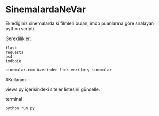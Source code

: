 # SinemalardaNeVar
Eklediğiniz sinemalarda ki filmleri bulan, imdb puanlarına göre sıralayan python scripti.

Gereklilikler:
```
flask
requests
bs4
imdbpie

sinemalar.com üzerinden link verilmiş sinemalar
```

#Kullanım

views.py içerisindeki siteler listesini güncelle.

terminal
```
python run.py
```
